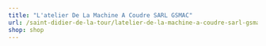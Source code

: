 ```yaml
---
title: "L'atelier De La Machine A Coudre SARL GSMAC"
url: /saint-didier-de-la-tour/latelier-de-la-machine-a-coudre-sarl-gsmac/
shop: shop
---
```

